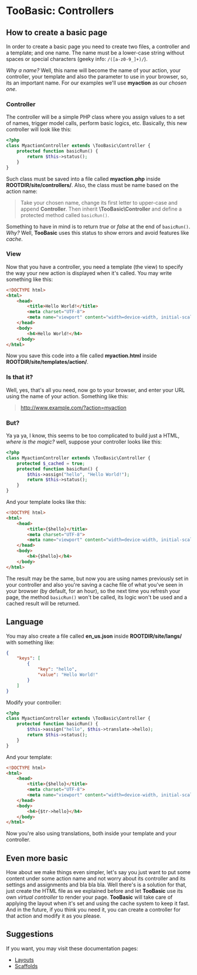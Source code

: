 # TooBasic: Controllers
## How to create a basic page
In order to create a basic page you need to create two files, a controller and a
template; and one name. 
The name must be a lower-case string without spaces or special characters (geeky
info: `/([a-z0-9_]+)/`).

_Why a name?_
Well, this name will become the name of your action, your controller, your
template and also the parameter to use in your browser, so, its an important name.
For our examples we'll use __myaction__ as our _chosen one_.

### Controller
The controller will be a simple PHP class where you assign values to a set of
names, trigger model calls, perform basic logics, etc.
Basically, this new controller will look like this:
```php
<?php
class MyactionController extends \TooBasic\Controller {
	protected function basicRun() {
		return $this->status();
	}
}
```
Such class must be saved into a file called __myaction.php__ inside
__ROOTDIR/site/controllers/__.
Also, the class must be name based on the action name:

>Take your chosen name, change its first letter to upper-case and append
__Controller__.
Then inherit __\TooBasic\Controller__ and define a protected method called
`basicRun()`.

Something to have in mind is to return _true_ or _false_ at the end of
`basicRun()`.
_Why?_
Well, __TooBasic__ uses this status to show errors and avoid features like
_cache_.

### View
Now that you have a controller, you need a template (the view) to specify the way
your new action is displayed when it's called. You may write something like this:
```html
<!DOCTYPE html>
<html>
    <head>
        <title>Hello World!</title>
		<meta charset="UTF-8">
		<meta name="viewport" content="width=device-width, initial-scale=1.0">
    </head>
    <body>
        <h4>Hello World!</h4>
    </body>
</html>
```
Now you save this code into a file called __myaction.html__ inside
__ROOTDIR/site/templates/action/__.

### Is that it?
Well, yes, that's all you need, now go to your browser, and enter your URL using
the name of your action.
Something like this:

>http://www.example.com/?action=myaction

### But?
Ya ya ya, I know, this seems to be too complicated to build just a HTML, _where is
the magic?_ well, suppose your controller looks like this:
```php
<?php
class MyactionController extends \TooBasic\Controller {
	protected $_cached = true;
	protected function basicRun() {
		$this->assign("hello", "Hello World!");
		return $this->status();
	}
}
```
And your template looks like this:
```html
<!DOCTYPE html>
<html>
    <head>
        <title>{$hello}</title>
		<meta charset="UTF-8">
		<meta name="viewport" content="width=device-width, initial-scale=1.0">
    </head>
    <body>
        <h4>{$hello}</h4>
    </body>
</html>
```
The result may be the same, but now you are using names previously set in your
controller and also you're saving a cache file of what you've seen in your browser
(by default, for an hour), so the next time you refresh your page, the method
`basicRun()` won't be called, its logic won't be used and a cached result will be
returned.

## Language
You may also create a file called __en_us.json__ inside __ROOTDIR/site/langs/__
with something like:
```json
{
	"keys": [
		{
			"key": "hello",
			"value": "Hello World!"
		}
	]
}
```
Modify your controller:
```php
<?php
class MyactionController extends \TooBasic\Controller {
	protected function basicRun() {
		$this->assign("hello", $this->translate->hello);
		return $this->status();
	}
}
```
And your template:
```html
<!DOCTYPE html>
<html>
    <head>
        <title>{$hello}</title>
		<meta charset="UTF-8">
		<meta name="viewport" content="width=device-width, initial-scale=1.0">
    </head>
    <body>
        <h4>{$tr->hello}</h4>
    </body>
</html>
```
Now you're also using translations, both inside your template and your controller.

## Even more basic
How about we make things even simpler, let's say you just want to put some content
under some action name and not worry about its controller and its settings and
assignments and bla bla bla.
Well there's is a solution for that, just create the HTML file as we explained
before and let __TooBasic__ use its own _virtual controller_ to render your page.
__TooBasic__ will take care of applying the layout when it's set and using the
cache system to keep it fast.
And in the future, if you think you need it, you can create a controller for that
action and modify it as you please.

## Suggestions
If you want, you may visit these documentation pages:

* [Layouts](layout.md)
* [Scaffolds](facilities.md)
